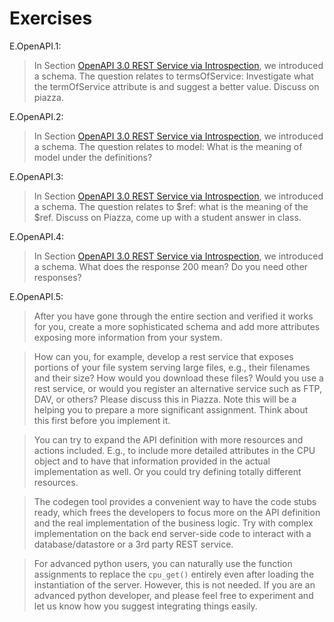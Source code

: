# Exercises

E.OpenAPI.1:

> In Section
> [OpenAPI 3.0 REST Service via Introspection](#sec:openapi-introspection), we 
> introduced a schema.  The question relates to termsOfService: Investigate what
> the termOfService attribute is and suggest a better value. Discuss
> on piazza.

E.OpenAPI.2:

> In Section
> [OpenAPI 3.0 REST Service via Introspection](#sec:openapi-introspection), we 
> introduced a schema.  The question relates to model: What is the meaning of 
> model under the definitions?

E.OpenAPI.3:

> In Section
> [OpenAPI 3.0 REST Service via Introspection](#sec:openapi-introspection), we 
> introduced a schema.  The question relates to \$ref: what is the meaning of the
> \$ref. Discuss on Piazza, come up with a student answer in class.

E.OpenAPI.4:

> In Section
> [OpenAPI 3.0 REST Service via Introspection](#sec:openapi-introspection), we introduced a
> schema.  What does the response 200 mean? Do you need other
> responses?

E.OpenAPI.5:

> After you have gone through the entire section and verified it works
> for you, create a more sophisticated schema and add more
> attributes exposing more information from your system.

> How can you, for example, develop a rest service that exposes portions
> of your file system serving large files, e.g., their filenames and
> their size? How would you download these files? Would you use a rest
> service, or would you register an alternative service such as FTP,
> DAV, or others? Please discuss this in Piazza. Note this will be a
> helping you to prepare a more significant assignment. Think about this first
> before you implement it.

> You can try to expand the API definition with more resources and
> actions included. E.g., to include more detailed attributes in the
> CPU object and to have that information provided in the actual
> implementation as well. Or you could try defining totally different
> resources.

> The codegen tool provides a convenient way to have the code stubs
> ready, which frees the developers to focus more on the API
> definition and the real implementation of the business logic. Try
> with complex implementation on the back end server-side code to
> interact with a database/datastore or a 3rd party REST service.

> For advanced python users, you can naturally use the function
> assignments to replace the `cpu_get()` entirely even after loading
> the instantiation of the server. However, this is not needed. If you
> are an advanced python developer, and please feel free to experiment and
> let us know how you suggest integrating things easily.
